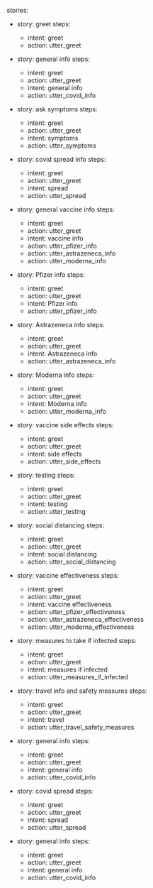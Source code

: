 stories:
  - story: greet
    steps:
     - intent: greet
     - action: utter_greet
     
  - story: general info
    steps:
     - intent: greet
     - action: utter_greet
     - intent: general info
     - action: utter_covid_info
     
  - story: ask symptoms
    steps:
     - intent: greet
     - action: utter_greet
     - intent: symptoms
     - action: utter_symptoms
    
  - story: covid spread info
    steps:
     - intent: greet
     - action: utter_greet
     - intent: spread
     - action: utter_spread
    
  - story: general vaccine info
    steps:
     - intent: greet
     - action: utter_greet
     - intent: vaccine info
     - action: utter_pfizer_info
     - action: utter_astrazeneca_info
     - action: utter_moderna_info
    
  - story: Pfizer info
    steps:
     - intent: greet
     - action: utter_greet
     - intent: Pfizer info
     - action: utter_pfizer_info
    
  - story: Astrazeneca info
    steps:
     - intent: greet
     - action: utter_greet
     - intent: Astrazeneca info
     - action: utter_astrazeneca_info
    
  - story: Moderna info
    steps:
     - intent: greet
     - action: utter_greet
     - intent: Moderna info
     - action: utter_moderna_info
    
  - story: vaccine side effects
    steps:
     - intent: greet
     - action: utter_greet
     - intent: side effects
     - action: utter_side_effects
    
  - story: testing
    steps:
     - intent: greet
     - action: utter_greet
     - intent: testing
     - action: utter_testing
    
  - story: social distancing
    steps:
     - intent: greet
     - action: utter_greet
     - intent: social distancing
     - action: utter_social_distancing
    
  - story: vaccine effectiveness
    steps:
     - intent: greet
     - action: utter_greet
     - intent: vaccine effectiveness
     - action: utter_pfizer_effectiveness
     - action: utter_astrazeneca_effectiveness
     - action: utter_moderna_effectiveness
    
  - story: measures to take if infected
    steps:
     - intent: greet
     - action: utter_greet
     - intent: measures if infected
     - action: utter_measures_if_infected
    
  - story: travel info and safety measures
    steps:
     - intent: greet
     - action: utter_greet
     - intent: travel
     - action: utter_travel_safety_measures
    
  - story: general info
    steps:
     - intent: greet
     - action: utter_greet
     - intent: general info
     - action: utter_covid_info
    
  - story: covid spread
    steps:
     - intent: greet
     - action: utter_greet
     - intent: spread
     - action: utter_spread
    
  - story: general info
    steps:
     - intent: greet
     - action: utter_greet
     - intent: general info
     - action: utter_covid_info